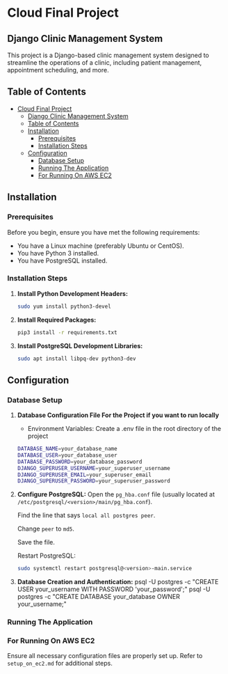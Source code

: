 # Cloud Final Project
## Django Clinic Management System

This project is a Django-based clinic management system designed to streamline the operations of a clinic, including patient management, appointment scheduling, and more.

## Table of Contents

- [Cloud Final Project](#cloud-final-project)
  - [Django Clinic Management System](#django-clinic-management-system)
  - [Table of Contents](#table-of-contents)
  - [Installation](#installation)
    - [Prerequisites](#prerequisites)
    - [Installation Steps](#installation-steps)
  - [Configuration](#configuration)
    - [Database Setup](#database-setup)
    - [Running The Application](#running-the-application)
    - [For Running On AWS EC2](#for-running-on-aws-ec2)

## Installation

### Prerequisites

Before you begin, ensure you have met the following requirements:

- You have a Linux machine (preferably Ubuntu or CentOS).
- You have Python 3 installed.
- You have PostgreSQL installed.

### Installation Steps

1. **Install Python Development Headers:**

    ```sh
    sudo yum install python3-devel
    ```

2. **Install Required Packages:**

    ```sh
    pip3 install -r requirements.txt
    ```

3. **Install PostgreSQL Development Libraries:**

    ```sh
    sudo apt install libpq-dev python3-dev
    ```

## Configuration

### Database Setup

1. **Database Configuration File For the Project if you want to run locally**
    - Environment Variables: Create a .env file in the root directory of the project
    ``` sh
    DATABASE_NAME=your_database_name
    DATABASE_USER=your_database_user
    DATABASE_PASSWORD=your_database_password
    DJANGO_SUPERUSER_USERNAME=your_superuser_username
    DJANGO_SUPERUSER_EMAIL=your_superuser_email
    DJANGO_SUPERUSER_PASSWORD=your_superuser_password
    ```

2. **Configure PostgreSQL:**
    Open the `pg_hba.conf` file (usually located at `/etc/postgresql/<version>/main/pg_hba.conf`).

    Find the line that says `local all postgres peer`.

    Change `peer` to `md5`.

    Save the file.

    Restart PostgreSQL:

    ```sh
    sudo systemctl restart postgresql@<version>-main.service
    ```

3. **Database Creation and Authentication:**
psql -U postgres -c "CREATE USER your_username WITH PASSWORD 'your_password';"
psql -U postgres -c "CREATE DATABASE your_database OWNER your_username;"

### Running The Application 

### For Running On AWS EC2 

Ensure all necessary configuration files are properly set up. Refer to `setup_on_ec2.md` for additional steps.

